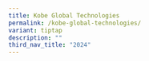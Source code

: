 ```yaml
---
title: Kobe Global Technologies
permalink: /kobe-global-technologies/
variant: tiptap
description: ""
third_nav_title: "2024"
---
```

